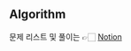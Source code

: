 ## Algorithm

문제 리스트 및 풀이는 👉🏻 [Notion](https://www.notion.so/julia0926/95acb73b02674b88a84a280d0e688edf)
